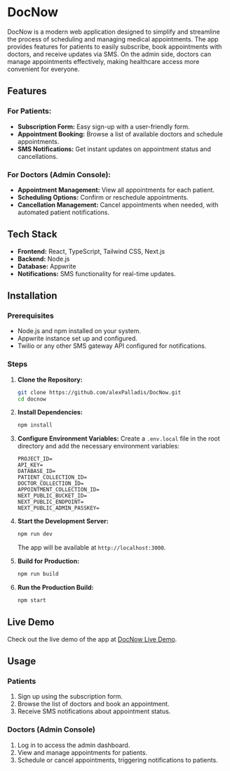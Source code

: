 # DocNow

DocNow is a modern web application designed to simplify and streamline the process of scheduling and managing medical appointments. The app provides features for patients to easily subscribe, book appointments with doctors, and receive updates via SMS. On the admin side, doctors can manage appointments effectively, making healthcare access more convenient for everyone.

## Features

### For Patients:
- **Subscription Form:** Easy sign-up with a user-friendly form.
- **Appointment Booking:** Browse a list of available doctors and schedule appointments.
- **SMS Notifications:** Get instant updates on appointment status and cancellations.

### For Doctors (Admin Console):
- **Appointment Management:** View all appointments for each patient.
- **Scheduling Options:** Confirm or reschedule appointments.
- **Cancellation Management:** Cancel appointments when needed, with automated patient notifications.

## Tech Stack

- **Frontend:** React, TypeScript, Tailwind CSS, Next.js
- **Backend:** Node.js
- **Database:** Appwrite
- **Notifications:** SMS functionality for real-time updates.

## Installation

### Prerequisites
- Node.js and npm installed on your system.
- Appwrite instance set up and configured.
- Twilio or any other SMS gateway API configured for notifications.

### Steps
1. **Clone the Repository:**
   ```bash
   git clone https://github.com/alexPalladis/DocNow.git
   cd docnow
   ```

2. **Install Dependencies:**
   ```bash
   npm install
   ```

3. **Configure Environment Variables:**
   Create a `.env.local` file in the root directory and add the necessary environment variables:
   ```env
   PROJECT_ID=
   API_KEY=
   DATABASE_ID=
   PATIENT_COLLECTION_ID=
   DOCTOR_COLLECTION_ID=
   APPOINTMENT_COLLECTION_ID=
   NEXT_PUBLIC_BUCKET_ID=
   NEXT_PUBLIC_ENDPOINT=
   NEXT_PUBLIC_ADMIN_PASSKEY=
   ```

4. **Start the Development Server:**
   ```bash
   npm run dev
   ```

   The app will be available at `http://localhost:3000`.

5. **Build for Production:**
   ```bash
   npm run build
   ```

6. **Run the Production Build:**
   ```bash
   npm start
   ```

## Live Demo

Check out the live demo of the app at [DocNow Live Demo](https://doc-now-21660c7a60b3.herokuapp.com/).

## Usage

### Patients
1. Sign up using the subscription form.
2. Browse the list of doctors and book an appointment.
3. Receive SMS notifications about appointment status.

### Doctors (Admin Console)
1. Log in to access the admin dashboard.
2. View and manage appointments for patients.
3. Schedule or cancel appointments, triggering notifications to patients.
